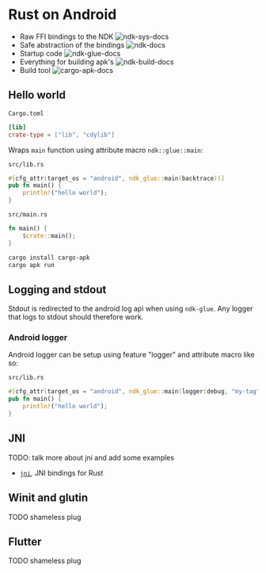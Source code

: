 # Rust on Android

 - Raw FFI bindings to the NDK ![ndk-sys-docs][ndk-sys-badge]
 - Safe abstraction of the bindings ![ndk-docs][ndk-badge]
 - Startup code ![ndk-glue-docs][ndk-glue-badge]
 - Everything for building apk's ![ndk-build-docs][ndk-build-badge]
 - Build tool ![cargo-apk-docs][cargo-apk-badge]

## Hello world
`Cargo.toml`
```toml
[lib]
crate-type = ["lib", "cdylib"]
```

Wraps `main` function using attribute macro `ndk::glue::main`:

`src/lib.rs`
```rust
#[cfg_attr(target_os = "android", ndk_glue::main(backtrace))]
pub fn main() {
    println!("hello world");
}
```

`src/main.rs`
```rust
fn main() {
    $crate::main();
}
```

```sh
cargo install cargo-apk
cargo apk run
```

## Logging and stdout
Stdout is redirected to the android log api when using `ndk-glue`. Any logger that logs to
stdout should therefore work.

### Android logger
Android logger can be setup using feature "logger" and attribute macro like so:

`src/lib.rs`
```rust
#[cfg_attr(target_os = "android", ndk_glue::main(logger(debug, "my-tag")))]
pub fn main() {
    println!("hello world");
}
```

## JNI
TODO: talk more about jni and add some examples

- [`jni`](https://crates.io/crates/jni), JNI bindings for Rust

## Winit and glutin
TODO shameless plug

## Flutter
TODO shameless plug

[ndk-sys-docs]: https://docs.rs/ndk-sys
[ndk-sys-badge]: https://docs.rs/ndk-sys/badge.svg
[ndk-docs]: https://docs.rs/ndk
[ndk-badge]: https://docs.rs/ndk/badge.svg
[ndk-glue-docs]: https://docs.rs/ndk-glue
[ndk-glue-badge]: https://docs.rs/ndk-glue/badge.svg
[ndk-build-docs]: https://docs.rs/ndk-build
[ndk-build-badge]: https://docs.rs/ndk-build/badge.svg
[cargo-apk-docs]: https://docs.rs/cargo-apk
[cargo-apk-badge]: https://docs.rs/cargo-apk/badge.svg
